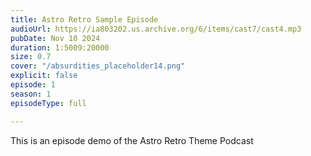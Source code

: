 ```yaml
---
title: Astro Retro Sample Episode
audioUrl: https://ia803202.us.archive.org/6/items/cast7/cast4.mp3
pubDate: Nov 10 2024
duration: 1:5009:20000
size: 0.7
cover: "/absurdities_placeholder14.png"
explicit: false
episode: 1
season: 1
episodeType: full

---
```

This is an episode demo of the Astro Retro Theme Podcast
